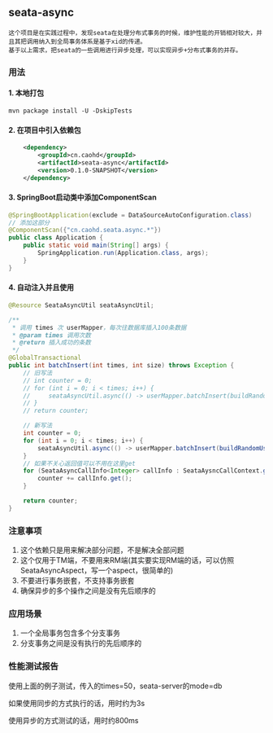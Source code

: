 ## seata-async
    这个项目是在实践过程中，发现seata在处理分布式事务的时候，维护性能的开销相对较大，并且其把调用纳入到全局事务体系是基于xid的传递。
    基于以上需求，把seata的一些调用进行异步处理，可以实现异步+分布式事务的并存。

### 用法
#### 1. 本地打包
```shell script
mvn package install -U -DskipTests
```
#### 2. 在项目中引入依赖包
```xml
    <dependency>
        <groupId>cn.caohd</groupId>
        <artifactId>seata-async</artifactId>
        <version>0.1.0-SNAPSHOT</version>
    </dependency>
```
#### 3. SpringBoot启动类中添加ComponentScan
```java
@SpringBootApplication(exclude = DataSourceAutoConfiguration.class)
// 添加这部分
@ComponentScan({"cn.caohd.seata.async.*"})
public class Application {
    public static void main(String[] args) {
        SpringApplication.run(Application.class, args);
    }
}
```
#### 4. 自动注入并且使用
```java
@Resource SeataAsyncUtil seataAsyncUtil;

/**
 * 调用 times 次 userMapper，每次往数据库插入100条数据
 * @param times 调用次数
 * @return 插入成功的条数
 */
@GlobalTransactional
public int batchInsert(int times, int size) throws Exception {
    // 旧写法
    // int counter = 0;
    // for (int i = 0; i < times; i++) {
    //     seataAsyncUtil.async(() -> userMapper.batchInsert(buildRandomUsers(size)));
    // }
    // return counter;

    // 新写法
    int counter = 0;
    for (int i = 0; i < times; i++) {
        seataAsyncUtil.async(() -> userMapper.batchInsert(buildRandomUsers(size)));
    }
    // 如果不关心返回值可以不用在这里get
    for (SeataAsyncCallInfo<Integer> callInfo : SeataAysncCallContext.getAsyncInfos()) {
        counter += callInfo.get();
    }

    return counter;
}
```

### 注意事项
1. 这个依赖只是用来解决部分问题，不是解决全部问题
2. 这个仅用于TM端，不要用来RM端(其实要实现RM端的话，可以仿照SeataAsyncAspect，写一个aspect，很简单的)
3. 不要进行事务嵌套，不支持事务嵌套
4. 确保异步的多个操作之间是没有先后顺序的

### 应用场景
1. 一个全局事务包含多个分支事务
2. 分支事务之间是没有执行的先后顺序的

### 性能测试报告
使用上面的例子测试，传入的times=50，seata-server的mode=db

如果使用同步的方式执行的话，用时约为3s

使用异步的方式测试的话，用时约800ms